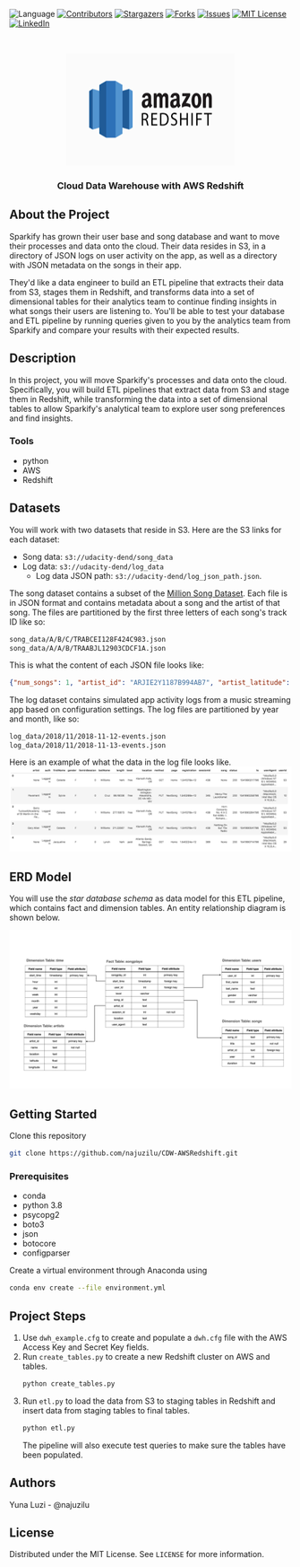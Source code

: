 ![Language](https://img.shields.io/badge/language-python--3.8-blue) [![Contributors][contributors-shield]][contributors-url] [![Stargazers][stars-shield]][stars-url] [![Forks][forks-shield]][forks-url] [![Issues][issues-shield]][issues-url] [![MIT License][license-shield]][license-url] [![LinkedIn][linkedin-shield]][linkedin-url]

<br />
<p align="center">
    <a href="https://github.com/najuzilu/CDW-AWSRedshift">
        <img src="./images/logo.png" alt="Logo" width="300" height="200">
    </a>
    <h3 align="center">Cloud Data Warehouse with AWS Redshift</h3>
</p>

## About the Project

Sparkify has grown their user base and song database and want to move their processes and data onto the cloud. Their data resides in S3, in a directory of JSON logs on user activity on the app, as well as a directory with JSON metadata on the songs in their app.

They'd like a data engineer to build an ETL pipeline that extracts their data from S3, stages them in Redshift, and transforms data into a set of dimensional tables for their analytics team to continue finding insights in what songs their users are listening to. You'll be able to test your database and ETL pipeline by running queries given to you by the analytics team from Sparkify and compare your results with their expected results.

## Description

In this project, you will move Sparkify's processes and data onto the cloud. Specifically, you will build ETL pipelines that extract data from S3 and stage them in Redshift, while transforming the data into a set of dimensional tables to allow Sparkify's analytical team to explore user song preferences and find insights.

### Tools

* python
* AWS
* Redshift

## Datasets

You will work with two datasets that reside in S3. Here are the S3 links for each dataset:
* Song data: `s3://udacity-dend/song_data`
* Log data: `s3://udacity-dend/log_data`
    * Log data JSON path: `s3://udacity-dend/log_json_path.json`.

The song dataset contains a subset of the [Million Song Dataset](http://millionsongdataset.com/). Each file is in JSON format and contains metadata about a song and the artist of that song. The files are partitioned by the first three letters of each song's track ID like so:

```text
song_data/A/B/C/TRABCEI128F424C983.json
song_data/A/A/B/TRAABJL12903CDCF1A.json
```

This is what the content of each JSON file looks like:
```json
{"num_songs": 1, "artist_id": "ARJIE2Y1187B994AB7", "artist_latitude": null, "artist_longitude": null, "artist_location": "", "artist_name": "Line Renaud", "song_id": "SOUPIRU12A6D4FA1E1", "title": "Der Kleine Dompfaff", "duration": 152.92036, "year": 0}
```

The log dataset contains simulated app activity logs from a music streaming app based on configuration settings. The log files are partitioned by year and month, like so:

```text
log_data/2018/11/2018-11-12-events.json
log_data/2018/11/2018-11-13-events.json
```

Here is an example of what the data in the log file looks like.
![2018-11-12-events](./images/2018-11-12-events.png)

## ERD Model

You will use the _star database schema_ as data model for this ETL pipeline, which contains fact and dimension tables. An entity relationship diagram is shown below.

![image1.jpeg](./images/erd.jpeg)

## Getting Started

Clone this repository

```bash
git clone https://github.com/najuzilu/CDW-AWSRedshift.git
```

### Prerequisites

* conda
* python 3.8
* psycopg2
* boto3
* json
* botocore
* configparser

Create a virtual environment through Anaconda using

```bash
conda env create --file environment.yml
```

## Project Steps

1. Use `dwh_example.cfg` to create and populate a `dwh.cfg` file with the AWS Access Key and Secret Key fields.
2. Run `create_tables.py` to create a new Redshift cluster on AWS and tables.
    ```bash
    python create_tables.py
    ```
3. Run `etl.py` to load the data from S3 to staging tables in Redshift and insert data from staging tables to final tables.
    ```bash
    python etl.py
    ```
    The pipeline will also execute test queries to make sure the tables have been populated.

## Authors

Yuna Luzi - @najuzilu

## License

Distributed under the MIT License. See `LICENSE` for more information.

<!-- Links --->

[contributors-shield]: https://img.shields.io/github/contributors/najuzilu/CDW-AWSRedshift.svg?style=flat-square
[contributors-url]: https://github.com/najuzilu/CDW-AWSRedshift/graphs/contributors
[forks-shield]: https://img.shields.io/github/forks/najuzilu/CDW-AWSRedshift.svg?style=flat-square
[forks-url]: https://github.com/najuzilu/CDW-AWSRedshift/network/members
[stars-shield]: https://img.shields.io/github/stars/najuzilu/CDW-AWSRedshift.svg?style=flat-square
[stars-url]: https://github.com/najuzilu/CDW-AWSRedshift/stargazers
[issues-shield]: https://img.shields.io/github/issues/najuzilu/CDW-AWSRedshift.svg?style=flat-square
[issues-url]: https://github.com/najuzilu/CDW-AWSRedshift/issues
[license-shield]: https://img.shields.io/badge/License-MIT-yellow.svg
[license-url]: https://github.com/najuzilu/CDW-AWSRedshift/blob/master/LICENSE
[linkedin-shield]: https://img.shields.io/badge/-LinkedIn-black.svg?style=flat-square&logo=linkedin&colorB=555
[linkedin-url]: https://www.linkedin.com/in/yuna-luzi/
